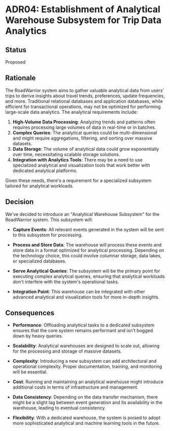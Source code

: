 # ADR04: Establishment of Analytical Warehouse Subsystem for Trip Data Analytics

## Status

Proposed

## Rationale

The RoadWarrior system aims to gather valuable analytical data from users' trips to derive insights about travel trends, preferences, update frequencies, and more. Traditional relational databases and application databases, while efficient for transactional operations, may not be optimized for performing large-scale data analytics. The analytical requirements include:

1. **High-Volume Data Processing**: Analyzing trends and patterns often requires processing large volumes of data in real-time or in batches.
2. **Complex Queries**: The analytical queries could be multi-dimensional and might require aggregations, filtering, and sorting over massive datasets.
3. **Data Storage**: The volume of analytical data could grow exponentially over time, necessitating scalable storage solutions.
4. **Integration with Analytics Tools**: There may be a need to use specialized analytical and visualization tools that work better with dedicated analytical platforms.

Given these needs, there's a requirement for a specialized subsystem tailored for analytical workloads.

## Decision

We've decided to introduce an "Analytical Warehouse Subsystem" for the RoadWarrior system. This subsystem will:

- **Capture Events**: All relevant events generated in the system will be sent to this subsystem for processing.

- **Process and Store Data**: The warehouse will process these events and store data in a format optimized for analytical processing. Depending on the technology choice, this could involve columnar storage, data lakes, or specialized databases.

- **Serve Analytical Queries**: The subsystem will be the primary point for executing complex analytical queries, ensuring that analytical workloads don't interfere with the system's operational tasks.

- **Integration Point**: This warehouse can be integrated with other advanced analytical and visualization tools for more in-depth insights.

## Consequences

- **Performance**: Offloading analytical tasks to a dedicated subsystem ensures that the core system remains performant and isn't bogged down by heavy queries.

- **Scalability**: Analytical warehouses are designed to scale out, allowing for the processing and storage of massive datasets.

- **Complexity**: Introducing a new subsystem can add architectural and operational complexity. Proper documentation, training, and monitoring will be essential.

- **Cost**: Running and maintaining an analytical warehouse might introduce additional costs in terms of infrastructure and management.

- **Data Consistency**: Depending on the data transfer mechanism, there might be a slight lag between event generation and its availability in the warehouse, leading to eventual consistency.

- **Flexibility**: With a dedicated warehouse, the system is poised to adopt more sophisticated analytical and machine learning tools in the future.
